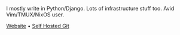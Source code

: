 I mostly write in Python/Django. Lots of infrastructure stuff too. Avid Vim/TMUX/NixOS user.

[Website](https://www.codyhiar.com) •
[Self Hosted Git](https://git.codyhiar.com)
